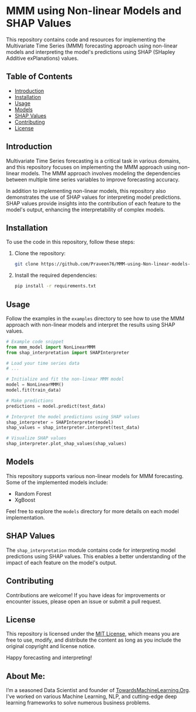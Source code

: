 # MMM using Non-linear Models and SHAP Values

This repository contains code and resources for implementing the Multivariate Time Series (MMM) forecasting approach using non-linear models and interpreting the model's predictions using SHAP (SHapley Additive exPlanations) values.

## Table of Contents
- [Introduction](#introduction)
- [Installation](#installation)
- [Usage](#usage)
- [Models](#models)
- [SHAP Values](#shap-values)
- [Contributing](#contributing)
- [License](#license)

## Introduction

Multivariate Time Series forecasting is a critical task in various domains, and this repository focuses on implementing the MMM approach using non-linear models. The MMM approach involves modeling the dependencies between multiple time series variables to improve forecasting accuracy.

In addition to implementing non-linear models, this repository also demonstrates the use of SHAP values for interpreting model predictions. SHAP values provide insights into the contribution of each feature to the model's output, enhancing the interpretability of complex models.

## Installation

To use the code in this repository, follow these steps:

1. Clone the repository:

   ```bash
   git clone https://github.com/Praveen76/MMM-using-Non-linear-models-and-SHAP-Values.git
   ```

2. Install the required dependencies:

   ```bash
   pip install -r requirements.txt
   ```

## Usage

Follow the examples in the `examples` directory to see how to use the MMM approach with non-linear models and interpret the results using SHAP values.

```python
# Example code snippet
from mmm_model import NonLinearMMM
from shap_interpretation import SHAPInterpreter

# Load your time series data
# ...

# Initialize and fit the non-linear MMM model
model = NonLinearMMM()
model.fit(train_data)

# Make predictions
predictions = model.predict(test_data)

# Interpret the model predictions using SHAP values
shap_interpreter = SHAPInterpreter(model)
shap_values = shap_interpreter.interpret(test_data)

# Visualize SHAP values
shap_interpreter.plot_shap_values(shap_values)
```

## Models

This repository supports various non-linear models for MMM forecasting. Some of the implemented models include:

- Random Forest
- XgBoost

Feel free to explore the `models` directory for more details on each model implementation.

## SHAP Values

The `shap_interpretation` module contains code for interpreting model predictions using SHAP values. This enables a better understanding of the impact of each feature on the model's output.

## Contributing

Contributions are welcome! If you have ideas for improvements or encounter issues, please open an issue or submit a pull request.

## License

This repository is licensed under the [MIT License](LICENSE), which means you are free to use, modify, and distribute the content as long as you include the original copyright and license notice.

Happy forecasting and interpreting!

## **About Me**:
I’m a seasoned Data Scientist and founder of [TowardsMachineLearning.Org](https://towardsmachinelearning.org/). I've worked on various Machine Learning, NLP, and cutting-edge deep learning frameworks to solve numerous business problems.
